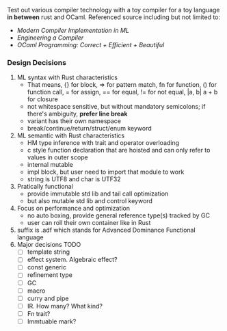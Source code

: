 Test out various compiler technology with a toy compiler for a toy language **in between** rust and OCaml. Referenced source including but not limited to:

- _Modern Compiler Implementation in ML_
- _Engineering a Compiler_
- _OCaml Programming: Correct + Efficient + Beautiful_

### Design Decisions

1. ML syntax with Rust characteristics
   - That means, {} for block, => for pattern match, fn for function, () for function call, = for assign, == for equal, != for not equal, |a, b| a + b for closure
   - not whitespace sensitive, but without mandatory semicolons; if there's ambiguity, **prefer line break**
   - variant has their own namespace
   - break/continue/return/struct/enum keyword
2. ML semantic with Rust characteristics
   - HM type inference with trait and operator overloading
   - c style function declaration that are hoisted and can only refer to values in outer scope
   - internal mutable
   - impl block, but user need to import that module to work
   - string is UTF8 and char is UTF32
3. Pratically functional
   - provide immutable std lib and tail call optimization
   - but also mutable std lib and control keyword
4. Focus on performance and optimization
   - no auto boxing, provide general reference type(s) tracked by GC
   - user can roll their own container like in Rust
5. suffix is .adf which stands for Advanced Dominance Functional language
6. Major decisions TODO
   - [ ] template string
   - [ ] effect system. Algebraic effect?
   - [ ] const generic
   - [ ] refinement type
   - [ ] GC
   - [ ] macro
   - [ ] curry and pipe
   - [ ] IR. How many? What kind?
   - [ ] Fn trait?
   - [ ] Immtuable mark?
